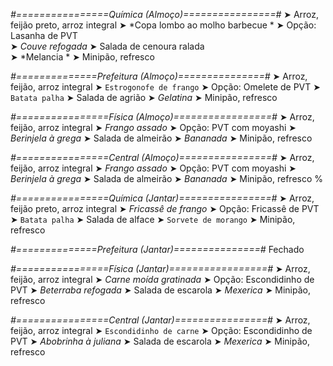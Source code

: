 
*#================Química (Almoço)================#*
➤ Arroz, feijão preto, arroz integral
➤ *Copa lombo ao molho barbecue *
➤ Opção: Lasanha de PVT   
➤ *Couve refogada*
➤ Salada de cenoura ralada   
➤ *Melancia *
➤ Minipão, refresco

*#==============Prefeitura (Almoço)===============#*
➤ Arroz, feijão, arroz integral 
➤ `Estrogonofe de frango`
➤ Opção: Omelete de PVT
➤ `Batata palha`
➤ Salada de agrião
➤ *Gelatina*
➤ Minipão, refresco 

*#================Física (Almoço)=================#*
➤ Arroz, feijão, arroz integral
➤ *Frango assado*
➤ Opção: PVT com moyashi
➤ *Berinjela à grega*
➤ Salada de almeirão
➤ *Bananada*
➤ Minipão, refresco

*#================Central (Almoço)================#*
➤ Arroz, feijão, arroz integral
➤ *Frango assado*
➤ Opção: PVT com moyashi
➤ *Berinjela à grega*
➤ Salada de almeirão
➤ *Bananada*
➤ Minipão, refresco
%

*#================Química (Jantar)================#*
➤ Arroz, feijão preto, arroz integral
➤ *Fricassê de frango*
➤ Opção: Fricassê de PVT  
➤ `Batata palha`
➤ Salada de alface 
➤ `Sorvete de morango`
➤ Minipão, refresco

*#==============Prefeitura (Jantar)===============#*
Fechado

*#================Física (Jantar)=================#*
➤ Arroz, feijão, arroz integral
➤ *Carne moída gratinada*
➤ Opção: Escondidinho de PVT
➤ *Beterraba refogada*
➤ Salada de escarola
➤ *Mexerica*
➤ Minipão, refresco

*#================Central (Jantar)================#*
➤ Arroz, feijão, arroz integral
➤ `Escondidinho de carne`
➤ Opção: Escondidinho de PVT
➤ *Abobrinha à juliana*
➤ Salada de escarola
➤ *Mexerica*
➤ Minipão, refresco
